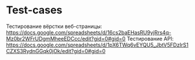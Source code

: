 # Test-cases

Тестирование вёрстки веб-страницы: https://docs.google.com/spreadsheets/d/16cs2baEHasRU9yjRrs4q-Mz0br2WFrUDgmMheeEDCcc/edit?gid=0#gid=0
Тестирование API: https://docs.google.com/spreadsheets/d/1pX6TWq6vEYQU5_JbtV5FDzIrS1CZXS3RydnGGqk0jOk/edit?gid=0#gid=0
